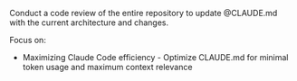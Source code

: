 Conduct a code review of the entire repository to update @CLAUDE.md with the current architecture and changes.

Focus on:

- Maximizing Claude Code efficiency - Optimize CLAUDE.md for minimal token usage and maximum context relevance

